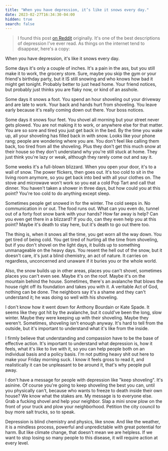 ```yaml
---
title: "When you have depression, it’s like it snows every day."
date: 2023-02-27T16:34:30-04:00
hidden: true
search: false
---
```


> I found this post [on Reddit](https://www.reddit.com/r/AskReddit/comments/8pks1u/suicide_prevention_megathread/e0cbafs/) originally. It's one of the best descriptions of depression I've ever read. As things on the internet tend to disappear, here's a copy:

When you have depression, it's like it snows every day.

Some days it's only a couple of inches. It's a pain in the ass, but you still make it to work, the grocery store. Sure, maybe you skip the gym or your friend's birthday party, but it IS still snowing and who knows how bad it might get tonight. Probably better to just head home. Your friend notices, but probably just thinks you are flaky now, or kind of an asshole.

Some days it snows a foot. You spend an hour shoveling out your driveway and are late to work. Your back and hands hurt from shoveling. You leave early because it's really coming down out there. Your boss notices.

Some days it snows four feet. You shovel all morning but your street never gets plowed. You are not making it to work, or anywhere else for that matter. You are so sore and tired you just get back in the bed. By the time you wake up, all your shoveling has filled back in with snow. Looks like your phone rang; people are wondering where you are. You don't feel like calling them back, too tired from all the shoveling. Plus they don't get this much snow at their house so they don't understand why you're still stuck at home. They just think you're lazy or weak, although they rarely come out and say it.

Some weeks it's a full-blown blizzard. When you open your door, it's to a wall of snow. The power flickers, then goes out. It's too cold to sit in the living room anymore, so you get back into bed with all your clothes on. The stove and microwave won't work so you eat a cold Pop Tart and call that dinner. You haven't taken a shower in three days, but how could you at this point? You're too cold to do anything except sleep.

Sometimes people get snowed in for the winter. The cold seeps in. No communication in or out. The food runs out. What can you even do, tunnel out of a forty foot snow bank with your hands? How far away is help? Can you even get there in a blizzard? If you do, can they even help you at this point? Maybe it's death to stay here, but it's death to go out there too.

The thing is, when it snows all the time, you get worn all the way down. You get tired of being cold. You get tired of hurting all the time from shoveling, but if you don't shovel on the light days, it builds up to something unmanageable on the heavy days. You resent the hell out of the snow, but it doesn't care, it's just a blind chemistry, an act of nature. It carries on regardless, unconcerned and unaware if it buries you or the whole world.

Also, the snow builds up in other areas, places you can't shovel, sometimes places you can't even see. Maybe it's on the roof. Maybe it's on the mountain behind the house. Sometimes, there's an avalanche that blows the house right off its foundation and takes you with it. A veritable Act of God, nothing can be done. The neighbors say it's a shame and they can't understand it; he was doing so well with his shoveling.

I don't know how it went down for Anthony Bourdain or Kate Spade. It seems like they got hit by the avalanche, but it could've been the long, slow winter. Maybe they were keeping up with their shoveling. Maybe they weren't. Sometimes, shoveling isn't enough anyway. It's hard to tell from the outside, but it's important to understand what it's like from the inside.

I firmly believe that understanding and compassion have to be the base of effective action. It's important to understand what depression is, how it feels, what it's like to live with it, so you can help people both on an individual basis and a policy basis. I'm not putting heavy shit out here to make your Friday morning suck. I know it feels gross to read it, and realistically it can be unpleasant to be around it, that's why people pull away.

I don't have a message for people with depression like "keep shoveling". It's asinine. Of course you're going to keep shoveling the best you can, until you physically can't, because who wants to freeze to death inside their own house? We know what the stakes are. My message is to everyone else. Grab a fucking shovel and help your neighbor. Slap a mini snow plow on the front of your truck and plow your neighborhood. Petition the city council to buy more salt trucks, so to speak.

Depression is blind chemistry and physics, like snow. And like the weather, it is a mindless process, powerful and unpredictable with great potential for harm. But like climate change, that doesn't mean we are helpless. If we want to stop losing so many people to this disease, it will require action at every level.
